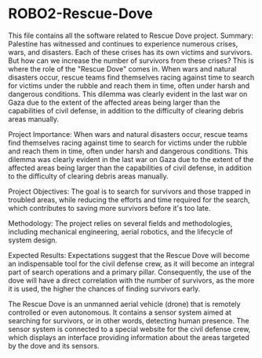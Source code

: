 # ROBO2-Rescue-Dove
This file contains all the software related to Rescue Dove project.
Summary: Palestine has witnessed and continues to experience numerous crises, wars, and disasters. Each of these crises has its own victims and survivors. But how can we increase the number of survivors from these crises? This is where the role of the "Rescue Dove" comes in. When wars and natural disasters occur, rescue teams find themselves racing against time to search for victims under the rubble and reach them in time, often under harsh and dangerous conditions. This dilemma was clearly evident in the last war on Gaza due to the extent of the affected areas being larger than the capabilities of civil defense, in addition to the difficulty of clearing debris areas manually.

Project Importance: When wars and natural disasters occur, rescue teams find themselves racing against time to search for victims under the rubble and reach them in time, often under harsh and dangerous conditions. This dilemma was clearly evident in the last war on Gaza due to the extent of the affected areas being larger than the capabilities of civil defense, in addition to the difficulty of clearing debris areas manually.

Project Objectives: The goal is to search for survivors and those trapped in troubled areas, while reducing the efforts and time required for the search, which contributes to saving more survivors before it's too late.

Methodology: The project relies on several fields and methodologies, including mechanical engineering, aerial robotics, and the lifecycle of system design.

Expected Results: Expectations suggest that the Rescue Dove will become an indispensable tool for the civil defense crew, as it will become an integral part of search operations and a primary pillar. Consequently, the use of the dove will have a direct correlation with the number of survivors, as the more it is used, the higher the chances of finding survivors early.

The Rescue Dove is an unmanned aerial vehicle (drone) that is remotely controlled or even autonomous. It contains a sensor system aimed at searching for survivors, or in other words, detecting human presence. The sensor system is connected to a special website for the civil defense crew, which displays an interface providing information about the areas targeted by the dove and its sensors.
